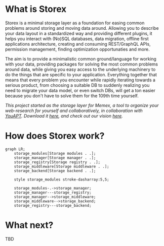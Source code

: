 # What is Storex

Storex is a minimal storage layer as a foundation for easing common problems around storing and moving data around. Allowing you to describe your data layout in a standardized way and providing different plugins, it helps you interact with (No)SQL databases, data migration, offline first applications architecture, creating and consuming REST/GraphQL APIs, permission management, finding optimization opportunaties and more.

The aim is to provide a minimalistic common ground/language for working with your data, providing packages for solving the most common problems around data, while giving you easy access to the underlying machinery to do the things that are specific to your application. Everything together that means that every problem you encounter while rapidly iterating towards a serious product, from choosing a suitable DB to suddenly realizing you need to migrate your data model, or even switch DBs, will get a ton easier because you don't have to solve them for the 109th time yourself.

_This project started as the storage layer for Memex, a tool to organize your web-research for yourself and collaboratively, in collaboration with [YouAPT](https://www.youapt.eu/). Download it [here](https://worldbrain.io/), and check out our vision [here](https://worldbrain.io/vision)._

# How does Storex work?

```mermaid
graph LR;
    storage_modules[Storage modules . .];
    storage_manager[Storage manager . .];
    storage_registry[Storage registry . .];
    storage_middleware[Storage middleware . .];
    storage_backend[Storage backend . .];

    style storage_modules stroke-dasharray:5,5;

    storage_modules-.->storage_manager;
    storage_manager---storage_registry;
    storage_manager-->storage_middleware;
    storage_middleware-->storage_backend;
    storage_registry---storage_backend;
```

# What next?

TBD
